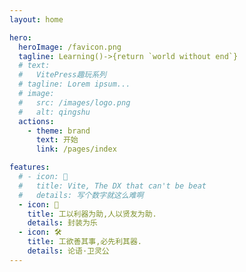 ```yaml
---
layout: home

hero:
  heroImage: /favicon.png
  tagline: Learning()->{return `world without end`}
  # text:
  #   VitePress趣玩系列
  # tagline: Lorem ipsum...
  # image:
  #   src: /images/logo.png
  #   alt: qingshu
  actions:
    - theme: brand
      text: 开始
      link: /pages/index

features:
  # - icon: 🚀
  #   title: Vite, The DX that can't be beat
  #   details: 写个数字就这么难啊
  - icon: 🖖
    title: 工以利器为助,人以贤友为助.
    details: 封装为乐
  - icon: 🛠️
    title: 工欲善其事,必先利其器.
    details: 论语·卫灵公
---
```


<demo src="./demos/basic.vue" title="Basic Demo" desc="This is Basic demo"></demo>

<demo src="./demos/basic.vue" raw></demo>

<demo src="./demos/docs.vue"></demo>

<demo src="./demos/test.tsx" title="Tsx Demo" desc="This is tsx demo"></demo>
